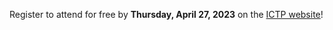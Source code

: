 Register to attend for free by **Thursday, April 27, 2023** on the [ICTP website](https://indico.ictp.it/event/10185)!